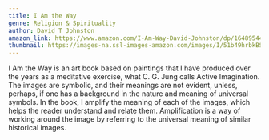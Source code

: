 ```yaml
---
title: I Am the Way
genre: Religion & Spirituality
author: David T Johnston
amazon_link: https://www.amazon.com/I-Am-Way-David-Johnston/dp/1648954480/ref=tmm_pap_swatch_0?_encoding=UTF8&qid=1642674537&sr=8-1
thumbnail: https://images-na.ssl-images-amazon.com/images/I/51b49hrbkBS.jpg
---
```

I Am the Way is an art book based on paintings that I have produced over the years as a meditative exercise, what C. G. Jung calls Active Imagination. The images are symbolic, and their meanings are not evident, unless, perhaps, if one has a background in the nature and meaning of universal symbols. In the book, I amplify the meaning of each of the images, which helps the reader understand and relate them. Amplification is a way of working around the image by referring to the universal meaning of similar historical images.